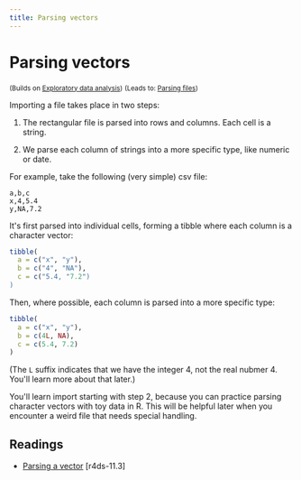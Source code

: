 ```yaml
---
title: Parsing vectors
---
```


<!-- Generated automatically from parse-vector.yml. Do not edit by hand -->

# Parsing vectors
<small>(Builds on [Exploratory data analysis](eda.md))</small>
<small>(Leads to: [Parsing files](parse-file.md))</small>

Importing a file takes place in two steps:

1. The rectangular file is parsed into rows and columns. Each cell
   is a string.

2. We parse each column of strings into a more specific type, like
   numeric or date.

For example, take the following (very simple) csv file:

```
a,b,c
x,4,5.4
y,NA,7.2
```

It's first parsed into individual cells, forming a tibble where each
column is a character vector:

```R
tibble(
  a = c("x", "y"),
  b = c("4", "NA"),
  c = c("5.4, "7.2")
)
```

Then, where possible, each column is parsed into a more specific type:

```R
tibble(
  a = c("x", "y"),
  b = c(4L, NA),
  c = c(5.4, 7.2)
)
```

(The `L` suffix indicates that we have the integer 4, not the real nubmer
4. You'll learn more about that later.)

You'll learn import starting with step 2, because you can practice parsing
character vectors with toy data in R. This will be helpful later when you
encounter a weird file that needs special handling.

## Readings

  * [Parsing a vector](http://r4ds.had.co.nz/data-import.html#parsing-a-vector) [r4ds-11.3]



